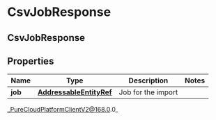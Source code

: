 # CsvJobResponse

## CsvJobResponse

## Properties

|Name | Type | Description | Notes|
|------------ | ------------- | ------------- | -------------|
| **job** | [**AddressableEntityRef**](AddressableEntityRef) | Job for the import | |



_PureCloudPlatformClientV2@168.0.0_

